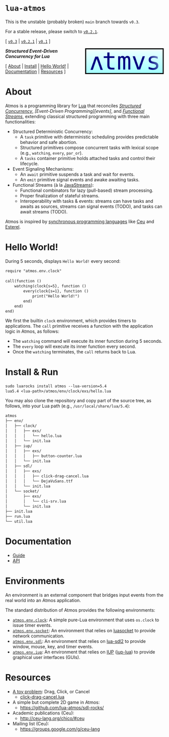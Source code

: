 # `lua-atmos`

This is the unstable (probably broken) `main` branch towards `v0.3`.

For a stable release, please switch to [`v0.2.1`](https://github.com/lua-atmos/atmos/tree/v0.2.1).

[
    [`v0.3`](https://github.com/lua-atmos/atmos/tree/v0.3) |
    [`v0.2.1`](https://github.com/lua-atmos/atmos/tree/v0.2.1) |
    [`v0.1`](https://github.com/lua-atmos/atmos/tree/v0.1)
]

<img src="atmos-logo.png" width="250" align="right">

***Structured Event-Driven Concurrency for Lua***

[
    [About](#about)                 |
    [Install](#install)             |
    [Hello World!](#hello-world)    |
    [Documentation](#documentation) |
    [Resources](#resources)
]

# About

Atmos is a programming library for [Lua][lua] that reconciles *[Structured
Concurrency][sc]*, *[Event-Driven Programming][events]*, and
*[Functional Streams][rx]*, extending classical structured programming with
three main functionalities:

- Structured Deterministic Concurrency:
    - A `task` primitive with deterministic scheduling provides predictable
      behavior and safe abortion.
    - Structured primitives compose concurrent tasks with lexical scope (e.g.,
      `watching`, `every`, `par_or`).
    - A `tasks` container primitive holds attached tasks and control their
      lifecycle.
- Event Signaling Mechanisms:
    - An `await` primitive suspends a task and wait for events.
    - An `emit` primitive signal events and awake awaiting tasks.
- Functional Streams (à la [JavaStreams][java-streams]):
    - Functional combinators for lazy (pull-based) stream processing.
    - Proper finalization of stateful streams.
    - Interoperability with tasks & events:
        streams can have tasks and awaits as sources,
        streams can signal events (TODO), and
        tasks can await streams (TODO).

Atmos is inspired by [synchronous programming languages][sync] like [Ceu][ceu]
and [Esterel][esterel].

[lua]:          https://www.lua.org/
[sc]:           https://en.wikipedia.org/wiki/Structured_concurrency
[rx]:           https://docs.oracle.com/javase/8/docs/api/java/util/stream/Stream.html
[java-streams]: https://en.wikipedia.org/wiki/Event-driven_programming
[sync]:         https://fsantanna.github.io/sc.html
[ceu]:          http://www.ceu-lang.org/
[esterel]:      https://en.wikipedia.org/wiki/Esterel

# Hello World!

During 5 seconds, displays `Hello World!` every second:

```
require "atmos.env.clock"

call(function ()
    watching(clock{s=5}, function ()
        every(clock{s=1}, function ()
            print("Hello World!")
        end)
    end)
end)
```

We first the builtin `clock` environment, which provides timers to
applications.
The `call` primitive receives a function with the application logic in Atmos,
as follows:

- The `watching` command will execute its inner function during 5 seconds.
- The `every` loop will execute its inner function every second.
- Once the `watching` terminates, the `call` returns back to Lua.

# Install & Run

```
sudo luarocks install atmos --lua-version=5.4
lua5.4 <lua-path>/atmos/env/clock/exs/hello.lua
```

You may also clone the repository and copy part of the source tree, as follows,
into your Lua path (e.g., `/usr/local/share/lua/5.4`):

```
atmos
├── env/
│   ├── clock/
│   │   ├── exs/
│   │   │   └── hello.lua
│   │   └── init.lua
│   ├── iup/
│   │   ├── exs/
│   │   │   ├── button-counter.lua
│   │   └── init.lua
│   ├── sdl/
│   │   ├── exs/
│   │   │   ├── click-drag-cancel.lua
│   │   │   └── DejaVuSans.ttf
│   │   └── init.lua
│   └── socket/
│       ├── exs/
│       │   └── cli-srv.lua
│       └── init.lua
├── init.lua
├── run.lua
└── util.lua
```

# Documentation

- [Guide](guide.md)
- [API](api.md)

# Environments

An environment is an external component that bridges input events from the real
world into an Atmos application.

The standard distribution of Atmos provides the following environments:

- [`atmos.env.clock`](atmos/env/clock/):
    A simple pure-Lua environment that uses `os.clock` to issue timer events.
- [`atmos.env.socket`](atmos/env/socket/):
    An environment that relies on [luasocket][luasocket] to provide network
    communication.
- [`atmos.env.sdl`](atmos/env/sdl/):
    An environment that relies on [lua-sdl2][luasdl] to provide window, mouse,
    key, and timer events.
- [`atmos.env.iup`](atmos/env/iup/):
    An environment that relies on [IUP][iup] ([iup-lua][iup-lua]) to provide
    graphical user interfaces (GUIs).

[luasocket]:    https://lunarmodules.github.io/luasocket/
[luasdl]:       https://github.com/Tangent128/luasdl2/
[iup]:          https://www.tecgraf.puc-rio.br/iup/
[iup-lua]:      https://www.tecgraf.puc-rio.br/iup/en/basic/index.html

# Resources

- [A toy problem][toy]: Drag, Click, or Cancel
    - [click-drag-cancel.lua](atmos/env/sdl/exs/click-drag-cancel.lua)
- A simple but complete 2D game in Atmos:
    - https://github.com/lua-atmos/sdl-rocks/
- Academic publications (Ceu):
    - http://ceu-lang.org/chico/#ceu
- Mailing list (Ceu):
    - https://groups.google.com/g/ceu-lang

[toy]:  https://fsantanna.github.io/toy.html
